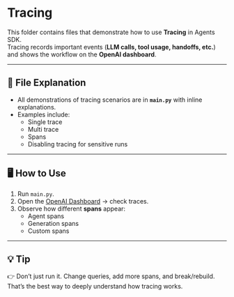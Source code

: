 # Tracing

This folder contains files that demonstrate how to use **Tracing** in Agents SDK.  
Tracing records important events (**LLM calls, tool usage, handoffs, etc.**) and shows the workflow on the **OpenAI dashboard**.  

---

## 📂 File Explanation

- All demonstrations of tracing scenarios are in **`main.py`** with inline explanations.  
- Examples include:  
  - Single trace
  - Multi trace
  - Spans  
  - Disabling tracing for sensitive runs  

---

## 🖥 How to Use

1. Run `main.py`.  
2. Open the [OpenAI Dashboard](https://platform.openai.com) → check traces.  
3. Observe how different **spans** appear:  
   - Agent spans  
   - Generation spans  
   - Custom spans  

---

## 💡 Tip

👉 Don’t just run it. Change queries, add more spans, and break/rebuild.
That’s the best way to deeply understand how tracing works.